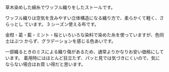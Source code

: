 草木染めした綿糸でワッフル織りをしたストールです。

ワッフル織りは空気を含みやすい立体構造になる織り方で、柔らかくて軽く、さらっとし
ています。 3 シーズン使える布です。

金柑・葛・藍・ミント・桜といろいろな染料で染めた糸を使っていますが、色同士はぶつ
からず、グラデーションを感じる色あいです。

一部織るときのミスによる織り傷があるため、通常よりかなりお安い価格にしています。
着用時にはほとんど目立たず、パッと見では気づきにくいので、気にならない場合はお買
い得だと思います。

